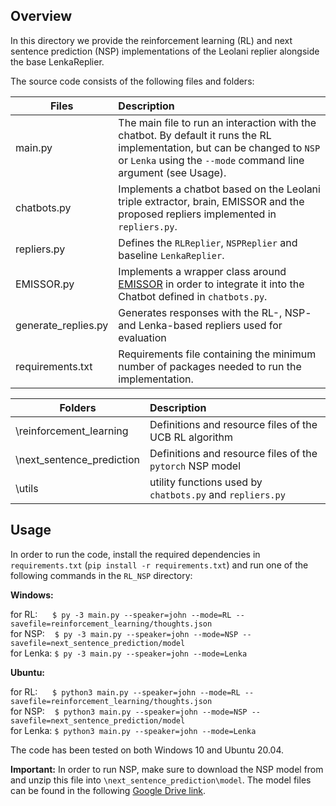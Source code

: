 ## Overview

In this directory we provide the reinforcement learning (RL) and next sentence prediction (NSP) implementations of the Leolani replier alongside the base LenkaReplier.

The source code consists of the following files and folders:

| Files               | Description   |
| ------------------- |:--------------|
| main.py             | The main file to run an interaction with the chatbot. By default it runs the RL implementation, but can be changed to `NSP` or `Lenka` using the `--mode` command line argument (see Usage).|
| chatbots.py         | Implements a chatbot based on the Leolani triple extractor, brain, EMISSOR and the proposed repliers implemented in `repliers.py`. |
| repliers.py         | Defines the `RLReplier`, `NSPReplier` and baseline `LenkaReplier`. |
| EMISSOR.py          | Implements a wrapper class around [EMISSOR](https://github.com/leolani/EMISSOR) in order to integrate it into the Chatbot defined in `chatbots.py`. |
| generate_replies.py | Generates responses with the RL-, NSP- and Lenka-based repliers used for evaluation |
| requirements.txt    | Requirements file containing the minimum number of packages needed to run the implementation. |

| Folders                   | Description   |
| ------------------------- |:--------------|
| \reinforcement_learning   | Definitions and resource files of the UCB RL algorithm |
| \next_sentence_prediction | Definitions and resource files of the `pytorch` NSP model |
| \utils                    | utility functions used by `chatbots.py` and `repliers.py` |

## Usage

In order to run the code, install the required dependencies in `requirements.txt` (`pip install -r requirements.txt`) and run one of the following commands in the `RL_NSP` directory:

**Windows:**<br>

for RL:      `$ py -3 main.py --speaker=john --mode=RL --savefile=reinforcement_learning/thoughts.json `<br>
for NSP:    `$ py -3 main.py --speaker=john --mode=NSP --savefile=next_sentence_prediction/model `<br>
for Lenka: `$ py -3 main.py --speaker=john --mode=Lenka `

**Ubuntu:**<br>

for RL:      `$ python3 main.py --speaker=john --mode=RL --savefile=reinforcement_learning/thoughts.json `<br>
for NSP:    `$ python3 main.py --speaker=john --mode=NSP --savefile=next_sentence_prediction/model `<br>
for Lenka: `$ python3 main.py --speaker=john --mode=Lenka `

The code has been tested on both Windows 10 and Ubuntu 20.04.

**Important:** In order to run NSP, make sure to download the NSP model from <ADD DRIVE LINK> and unzip this file into `\next_sentence_prediction\model`. The model files can be found in the following [Google Drive link](https://drive.google.com/drive/folders/10GEpnjqXn4DfyKjFjJG7KbJEygvdAI2J?usp=sharing).
